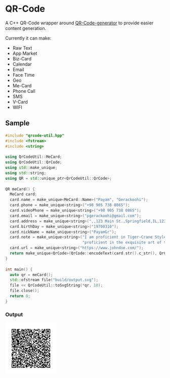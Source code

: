 # QR-Code
A C++ QR-Code wrapper around [QR-Code-generator](https://github.com/nayuki/QR-Code-generator) to provide easier content generation.

Currently it can make:
- Raw Text
- App Market
- Biz-Card
- Calendar
- Email
- Face Time
- Geo
- Me-Card
- Phone Call
- SMS
- V-Card
- WIFI

## Sample
```c++
#include "qrcode-util.hpp"
#include <fstream>
#include <string>

using QrCodeUtil::MeCard;
using QrCodeUtil::QrCode;
using std::make_unique;
using std::string;
using QR = std::unique_ptr<QrCodeUtil::QrCode>;

QR meCard() {
  MeCard card;
  card.name = make_unique<MeCard::Name>("Payam", "Gerackoohi");
  card.phone = make_unique<string>("+98 905 738 0865");
  card.videoPhone = make_unique<string>("+98 905 738 0865");
  card.email = make_unique<string>("pgerackoohi@gmail.com");
  card.address = make_unique<string>(",,123 Main St.,Springfield,IL,12345,USA");
  card.birthDay = make_unique<string>("19700310");
  card.nickName = make_unique<string>("PayamGr");
  card.note = make_unique<string>("I am proficient in Tiger-Crane Style,\nand I am more than "
                                  "proficient in the exquisite art of the Samurai sword.");
  card.url = make_unique<string>("https://www.johndoe.com/");
  return make_unique<QrCode>(QrCode::encodeText(card.str().c_str(), QrCode::Ecc::LOW));
}

int main() {
  auto qr = meCard();
  std::ofstream file("build/output.svg");
  file << QrCodeUtil::toSvgString(*qr, 10);
  file.close();
  return 0;
}
```

### Output
![Output](/doc/images/output.svg)
